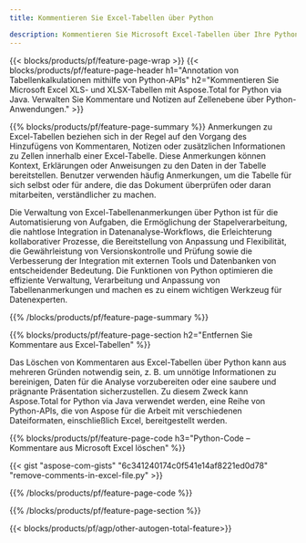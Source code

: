 ```yaml
---
title: Kommentieren Sie Excel-Tabellen über Python 

description: Kommentieren Sie Microsoft Excel-Tabellen über Ihre Python-Anwendung. Klare Anmerkungen mit Leichtigkeit.
---
```


{{< blocks/products/pf/feature-page-wrap >}}
{{< blocks/products/pf/feature-page-header h1="Annotation von Tabellenkalkulationen mithilfe von Python-APIs" h2="Kommentieren Sie Microsoft Excel XLS- und XLSX-Tabellen mit Aspose.Total for Python via Java. Verwalten Sie Kommentare und Notizen auf Zellenebene über Python-Anwendungen." >}}

{{% blocks/products/pf/feature-page-summary %}}
Anmerkungen zu Excel-Tabellen beziehen sich in der Regel auf den Vorgang des Hinzufügens von Kommentaren, Notizen oder zusätzlichen Informationen zu Zellen innerhalb einer Excel-Tabelle. Diese Anmerkungen können Kontext, Erklärungen oder Anweisungen zu den Daten in der Tabelle bereitstellen. Benutzer verwenden häufig Anmerkungen, um die Tabelle für sich selbst oder für andere, die das Dokument überprüfen oder daran mitarbeiten, verständlicher zu machen.<br />

Die Verwaltung von Excel-Tabellenanmerkungen über Python ist für die Automatisierung von Aufgaben, die Ermöglichung der Stapelverarbeitung, die nahtlose Integration in Datenanalyse-Workflows, die Erleichterung kollaborativer Prozesse, die Bereitstellung von Anpassung und Flexibilität, die Gewährleistung von Versionskontrolle und Prüfung sowie die Verbesserung der Integration mit externen Tools und Datenbanken von entscheidender Bedeutung. Die Funktionen von Python optimieren die effiziente Verwaltung, Verarbeitung und Anpassung von Tabellenanmerkungen und machen es zu einem wichtigen Werkzeug für Datenexperten.

{{% /blocks/products/pf/feature-page-summary  %}}

{{% blocks/products/pf/feature-page-section  h2="Entfernen Sie Kommentare aus Excel-Tabellen" %}}

Das Löschen von Kommentaren aus Excel-Tabellen über Python kann aus mehreren Gründen notwendig sein, z. B. um unnötige Informationen zu bereinigen, Daten für die Analyse vorzubereiten oder eine saubere und prägnante Präsentation sicherzustellen. Zu diesem Zweck kann Aspose.Total for Python via Java verwendet werden, eine Reihe von Python-APIs, die von Aspose für die Arbeit mit verschiedenen Dateiformaten, einschließlich Excel, bereitgestellt werden.

{{% blocks/products/pf/feature-page-code h3="Python-Code – Kommentare aus Microsoft Excel löschen" %}}

{{< gist "aspose-com-gists" "6c341240174c0f541e14af8221ed0d78" "remove-comments-in-excel-file.py" >}}

{{% /blocks/products/pf/feature-page-code  %}}

{{% /blocks/products/pf/feature-page-section %}}

{{< blocks/products/pf/agp/other-autogen-total-feature>}}